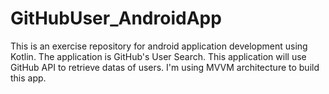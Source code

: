 # GitHubUser_AndroidApp
This is an exercise repository for android application development using Kotlin. The application is GitHub's User Search. This application will use GitHub API to retrieve datas of users. I'm using MVVM architecture to build this app.
